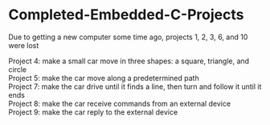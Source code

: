 # Completed-Embedded-C-Projects

Due to getting a new computer some time ago, projects 1, 2, 3, 6, and 10 were lost

Project 4: make a small car move in three shapes: a square, triangle, and circle  
Project 5: make the car move along a predetermined path  
Project 7: make the car drive until it finds a line, then turn and follow it until it ends  
Project 8: make the car receive commands from an external device  
Project 9: make the car reply to the external device  
